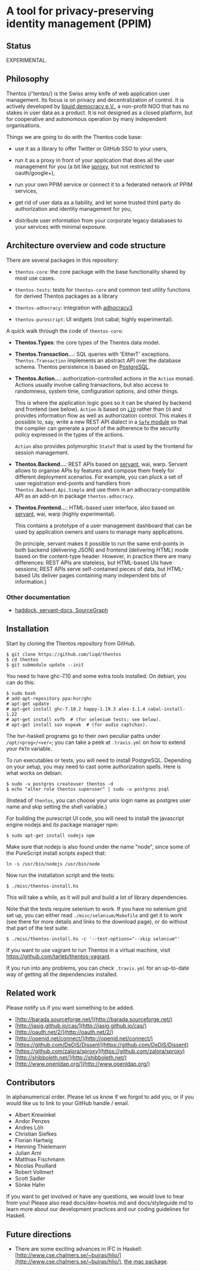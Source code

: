 # A tool for privacy-preserving identity management (PPIM)


## Status

EXPERIMENTAL.


## Philosophy

Thentos (/'tentɒs/) is the Swiss army knife of web application user
management.  Its focus is on privacy and decentralization of control.
It is actively developed by [liquid democracy e.V.](http://liqd.net/),
a non-profit NGO that has no stakes in user data as a product.  It is
not designed as a closed platform, but for cooperative and autonomous
operation by many independent organisations.

Things we are going to do with the Thentos code base:

- use it as a library to offer Twitter or GitHub SSO to your users,

- run it as a proxy in front of your application that does all the
  user management for you (a bit like
  [sproxy](https://github.com/zalora/sproxy), but not restricted to
  oauth/google+),

- run your own PPIM service or connect it to a federated network of
  PPIM services,

- get rid of user data as a liability, and let some trusted third
  party do authorization and identity management for you,

- distribute user information from your corporate legacy databases to
  your services with minimal exposure.


## Architecture overview and code structure

There are several packages in this repository:

* `thentos-core`: the core package with the base functionality shared
  by most use cases.

* `thentos-tests`: tests for `thentos-core` and common test utility
   functions for derived Thentos packages as a library

* `thentos-adhocracy`: integration with
  [adhocracy3](https://github.com/liqd/adhocracy3)

* `thentos-purescript`: UI widgets (not cabal; highly experimental).

A quick walk through the code of `thentos-core`:

- **Thentos.Types**: the core types of the Thentos data model.

- **Thentos.Transaction...**: SQL queries with 'EitherT' exceptions.
    `Thentos.Transaction` implements an abstract API over the database
    schema.  Thentos persistence is based on
    [PostgreSQL](http://postgresql.org/).

- **Thentos.Action...**: authorization-controlled actions in the
    `Action` monad.  Actions usually involve calling transactions, but
    also access to randomness, system time, configuration options, and
    other things.

    This is where the application logic goes so it can be shared by
    backend and frontend (see below).  `Action` is based on
    [`LIO`](https://github.com/scslab/lio) rather than `IO` and
    provides information flow as well as authorization control.  This
    makes it possible to, say, write a new REST API dialect in a
    [`Safe` module](https://ghc.haskell.org/trac/ghc/wiki/SafeHaskell)
    so that the compiler can generate a proof of the adherence to the
    security policy expressed in the types of the actions.

    `Action` also provides polymorphic `StateT` that is used by the
    frontend for session management.

- **Thentos.Backend...**: REST APIs based on
    [servant](http://haskell-servant.github.io/), wai, warp.  Servant
    allows to organise APIs by features and compose them freely for
    different deployment scenarios.  For example, you can pluck a set
    of user registration end-points and handlers from
    `Thentos.Backend.Api.Simple` and use them in an
    adhocracy-compatible API as an add-on in package
    `thentos-adhocracy`.

- **Thentos.Frontend...**: HTML-based user interface, also based on
    [servant](http://haskell-servant.github.io/), wai, warp (highly
    experimental).

    This contains a prototype of a user management dashboard that can
    be used by application owners and users to manage many
    applications.

    (In principle, servant makes it possible to run the same
    end-points in both backend (delivering JSON) and frontend
    (delivering HTML) mode based on the content-type header.  However,
    in practice there are many differences: REST APIs are stateless,
    but HTML-based UIs have sessions; REST APIs serve self-contained
    pieces of data, but HTML-based UIs deliver pages containing many
    independent bits of information.)


### Other documentation

- [haddock, servant-docs, SourceGraph](https://liqd.github.io/thentos/gh-pages/)


## Installation

Start by cloning the Thentos repository from GitHub.

```shell
$ git clone https://github.com/liqd/thentos
$ cd thentos
$ git submodule update --init
```

You need to have ghc-7.10 and some extra tools installed.  On debian,
you can do this:

```shell
$ sudo bash
# add-apt-repository ppa:hvr/ghc
# apt-get update
# apt-get install ghc-7.10.2 happy-1.19.3 alex-3.1.4 cabal-install-1.22
# apt-get install xvfb  # (for selenium tests; see below).
# apt-get install sox espeak  # (for audio captchas).
```

The hvr-haskell programs go to their own peculiar paths under
`/opt/<prog>/<ver>`; you can take a peek at `.travis.yml` on how to
extend your `PATH` variable.

To run executables or tests, you will need to install PostgreSQL.
Depending on your setup, you may need to cast some authorization
spells.  Here is what works on debian:

```shell
$ sudo -u postgres createuser thentos -d
$ echo "alter role thentos superuser" | sudo -u postgres psql
```

(Instead of `thentos`, you can choose your unix login name as postgres
user name and skip setting the shell variable.)

For building the purescript UI code, you will need to install the
javascript engine nodejs and its package manager npm:

```shell
$ sudo apt-get install nodejs npm
```

Make sure that nodejs is also found under the name "node", since some of
the PureScript install scripts expect that:

```shell
ln -s /usr/bin/nodejs /usr/bin/node
```

Now run the installation script and the tests:

```shell
$ ./misc/thentos-install.hs
```

This will take a while, as it will pull and build a lot of library
dependencies.

Note that the tests require selenium to work.  If you have no selenium
grid set up, you can either read `./misc/selenium/Makefile` and get it
to work (see there for more details and links to the download page),
or do without that part of the test suite:

```shell
$ ./misc/thentos-install.hs -c '--test-options="--skip selenium"'
```

If you want to use vagrant to run Thentos in a virtual machine, visit
https://github.com/tarleb/thentos-vagrant.

If you run into any problems, you can check `.travis.yml` for an
up-to-date way of getting all the dependencies installed.


## Related work

Please notify us if you want something to be added.

- [http://barada.sourceforge.net/](http://barada.sourceforge.net/)
- [http://jasig.github.io/cas/](http://jasig.github.io/cas/)
- [http://oauth.net/2/](http://oauth.net/2/)
- [http://openid.net/connect/](http://openid.net/connect/)
- [https://github.com/DeDiS/Dissent](https://github.com/DeDiS/Dissent)
- [https://github.com/zalora/sproxy](https://github.com/zalora/sproxy)
- [http://shibboleth.net/](http://shibboleth.net/)
- [http://www.openldap.org/](http://www.openldap.org/)


## Contributors

In alphanumerical order.  Please let us know if we forgot to add you,
or if you would like us to link to your GitHub handle / email.

- Albert Krewinkel
- Andor Penzes
- Andres Löh
- Christian Siefkes
- Florian Hartwig
- Henning Thielemann
- Julian Arni
- Matthias Fischmann
- Nicolas Pouillard
- Robert Vollmert
- Scott Sadler
- Sönke Hahn

If you want to get involved or have any questions, we would love to
hear from you! Please also read docs/dev-howtos.md and
docs/styleguide.md to learn more about our development practices and
our coding guidelines for Haskell.


## Future directions

- There are some exciting advances in IFC in Haskell:
  [http://www.cse.chalmers.se/~buiras/hlio/](http://www.cse.chalmers.se/~buiras/hlio/),
  [the mac package](http://hackage.haskell.org/package/mac).
